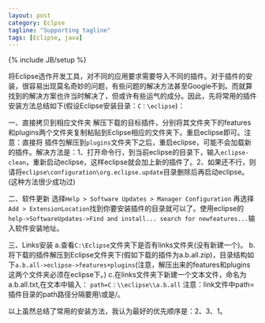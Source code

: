 ```yaml
---
layout: post
category: Eclpse
tagline: "Supporting tagline"
tags: [Eclipse, java]
---
```

{% include JB/setup %}

将Eclipse选作开发工具，对不同的应用要求需要导入不同的插件。对于插件的安装，很容易出现莫名奇妙的问题，有些问题的解决方法甚至Google不到。而就算找到的解决方案也许当时解决了，但或许有些运气的成分。因此，先将常用的插件安装方法总结如下(假设Eclipse安装目录：`C：\eclipse`)：

一、直接拷贝到相应文件夹
    解压下载的目标插件，分别将其文件夹下的features和plugins两个文件夹复制粘贴到Eclipse相应的文件夹下。重启eclipse即可。注意：直接将 插件包解压到`plugins`文件夹下之后，重启eclipse，可能不会加载新的插件。解决方法是：1、打开命令行，到当前eclipse的目录下，输入`eclipse-clean`，重新启动eclipse，这样eclipse就会加上新的插件了。2、如果还不行，则请将`eclipse\configuration\org.eclipse.update`目录删除后再启动eclipse。(这种方法很少成功过)

二、软件更新
    选择`Help > Software Updates > Manager Configuration`
再选择`Add > ExtensionLocation`找到你要安装插件的目录就可以了。使用eclipse的`help->SoftwareUpdates->Find and install... search for newfeatures...`输入软件安装地址。
 
三、Links安装
   a.查看`C:\Eclipse`文件夹下是否有links文件夹(没有新建一个)。
   b.将下载的插件解压到Eclipse文件夹下(假如下载的插件为a.b.all.zip)，目录结构如下`a.b.all->eclipse->features+plugins`(注意，解压出来的features和plugins这两个文件夹必须在eclipse下。)
   c.在links文件夹下新建一个文本文件，命名为a.b.all.txt,在文本中输入：
        `path=C：\\eclipse\\a.b.all`
注意：link文件中path=插件目录的path路径分隔要用\\或是/。
 
以上虽然总结了常用的安装方法，我认为最好的优先顺序是：2、3、1。
